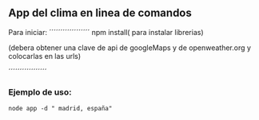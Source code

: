 ## App del clima en linea de comandos


Para iniciar: 
´´´´´´´´´´´´´´´´´´
npm install( para instalar librerias)

(debera obtener una clave de api de googleMaps y de openweather.org y colocarlas en las urls)

´´´´´´´´´´´´´´´´´


### Ejemplo de uso:

```
node app -d " madrid, españa"

```